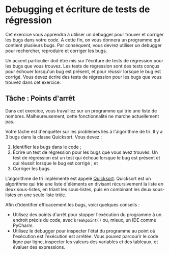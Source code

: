 # Debugging et écriture de tests de régression

Cet exercice vous apprendra à utiliser un debugger pour trouver et corriger les bugs dans votre code. A cette fin,
on vous donnera un programme qui contient plusieurs bugs. Par conséquent, vous devrez utiliser un debugger
pour rechercher, reproduire et corriger les bugs.

Un accent particulier doit être mis sur l'écriture de tests de régression pour les bugs que vous trouvez. Les tests de régression
sont des tests conçus pour échouer lorsqu'un bug est présent, et pour réussir lorsque le bug est corrigé.
Vous devez écrire des tests de régression pour les bugs que vous trouvez dans cet exercice.

## Tâche : Points d'arrêt

Dans cet exercice, vous travaillez sur un programme qui trie une liste de nombres. Malheureusement, cette
fonctionnalité ne marche actuellement pas.

Votre tâche est d'enquêter sur les problèmes liés à l'algorithme de tri. Il y a 3 bugs dans
la classe Quicksort. Vous devez :

1. Identifier les bugs dans le code ;
2. Écrire un test de régression pour les bugs que vous avez trouvés.
   Un test de régression est un
   test qui échoue lorsque le bug est présent et qui réussit lorsque le bug est corrigé ; et
3. Corriger les bugs.

L'algorithme de tri implémenté est appelé [Quicksort](https://en.wikipedia.org/wiki/Quicksort).
Quicksort est un algorithme qui trie une liste d'éléments en divisant
récursivement la liste en deux sous-listes, en triant les sous-listes, puis en combinant les deux sous-listes en une seule liste triée.

Afin d'identifier efficacement les bugs, voici quelques conseils :

- Utilisez des points d'arrêt pour stopper l'exécution du programme à un endroit précis du code, avec `breakpoint()` ou, mieux, un IDE comme PyCharm. 
- Utilisez le debugger pour inspecter l'état du programme au point où l'exécution est
  l'exécution est arrêtée. Vous pouvez parcourir le code ligne par ligne, inspecter les valeurs des variables et des tableaux,  et évaluer des expressions.
